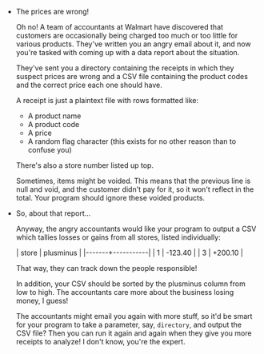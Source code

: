 * The prices are wrong!

  Oh no! A team of accountants at Walmart have discovered that customers are
  occasionally being charged too much or too little for various products.  They've
  written you an angry email about it, and now you're tasked with coming up with
  a data report about the situation.

  They've sent you a directory containing the receipts in which they suspect
  prices are wrong and a CSV file containing the product codes and the correct
  price each one should have.

  A receipt is just a plaintext file with rows formatted like:
  - A product name
  - A product code
  - A price
  - A random flag character (this exists for no other reason than to confuse you)

  There's also a store number listed up top.

  Sometimes, items might be voided.  This means that the previous line is null and
  void, and the customer didn't pay for it, so it won't reflect in the total.  Your
  program should ignore these voided products.

* So, about that report...

  Anyway, the angry accountants would like your program to output a
  CSV which tallies losses or gains from all stores, listed individually:

  | store | plusminus |
  |-------+-----------|
  |     1 |   -123.40 |
  |     3 |   +200.10 |

  That way, they can track down the people responsible!

  In addition, your CSV should be sorted by the plusminus column from low to
  high.  The accountants care more about the business losing money, I guess! 

  The accountants might email you again with more stuff, so it'd be smart for your
  program to take a parameter, say, `directory`, and output the CSV file?  Then you
  can run it again and again when they give you more receipts to analyze!  I don't
  know, you're the expert.
